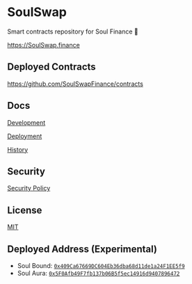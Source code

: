 # SoulSwap
Smart contracts repository for Soul Finance 🌙

https://SoulSwap.finance

## Deployed Contracts

https://github.com/SoulSwapFinance/contracts
## Docs

[Development](docs/DEVELOPMENT.md)

[Deployment](docs/DEPLOYMENT.md)

[History](docs/HISTORY.md)

## Security

[Security Policy](SECURITY.md)

## License

[MIT](LICENSE.txt)

## Deployed Address (Experimental)
- Soul Bound: [`0x409Ca67669DC604Eb36dba68d11de1a24F1EE5f9`](https://ftmscan.com/address/0x409ca67669dc604eb36dba68d11de1a24f1ee5f9#code)
- Soul Aura: [`0x5F0Afb49F7fb137b06B5f5ec14916d9407896472`](https://ftmscan.com/address/0x5F0Afb49F7fb137b06B5f5ec14916d9407896472#code)